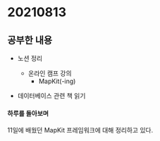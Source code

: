 # 20210813

## 공부한 내용
+ 노션 정리
  - 온라인 캠프 강의
    * MapKit(-ing)

+ 데이터베이스 관련 책 읽기

#### 하루를 돌아보며
11일에 배웠던 MapKit 프레임워크에 대해 정리하고 있다.
